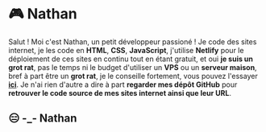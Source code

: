 # 🎮 Nathan

Salut ! Moi c'est Nathan, un petit développeur passioné ! Je code des sites internet, je les code en **HTML**, **CSS**, **JavaScript**, j'utilise **Netlify** pour le déploiement de ces sites en continu tout en étant gratuit, et oui **je suis un grot rat**, pas le temps ni le budget d'utiliser un **VPS** ou un **serveur maison**, bref à part être un **grot rat**, je le conseille fortement, vous pouvez l'essayer **[ici](https://www.netlify.com)**. Je n'ai rien d'autre a dire à part **regarder mes dépôt GitHub** pour **retrouver le code source de mes sites internet ainsi que leur URL**.

## 😑 -_- Nathan

